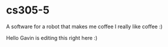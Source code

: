 # cs305-5
A software for a robot that makes me coffee I really like coffee :)


Hello Gavin is editing this right here :)
